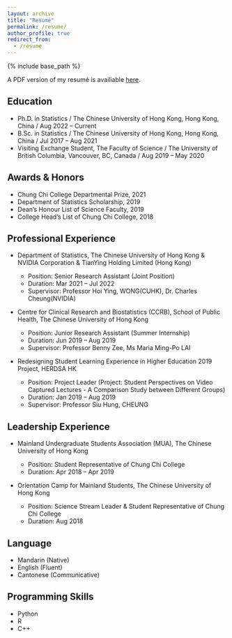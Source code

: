 ```yaml
---
layout: archive
title: "Resumé"
permalink: /resume/
author_profile: true
redirect_from:
  - /resume
---
```


{% include base_path %}

A PDF version of my resumé is availiable [here](https://QCongDoris.github.io/files/CV-CONGQing.pdf).

## Education
* Ph.D. in Statistics / The Chinese University of Hong Kong, Hong Kong, China / Aug 2022 – Current
* B.Sc. in Statistics / The Chinese University of Hong Kong, Hong Kong, China / Jul 2017 – Aug 2021
* Visiting Exchange Student, The Faculty of Science / The University of British Columbia, Vancouver, BC, Canada / Aug 2019 – May 2020

## Awards & Honors
* Chung Chi College Departmental Prize, 2021
* Department of Statistics Scholarship, 2019
* Dean’s Honour List of Science Faculty, 2019
* College Head’s List of Chung Chi College, 2018

## Professional Experience
* Department of Statistics, The Chinese University of Hong Kong & NVIDIA Corporation & TianYing Holding Limited (Hong Kong)
  * Position: Senior Research Assistant (Joint Position)
  * Duration: Mar 2021 – Jul 2022
  * Supervisor: Professor Hoi Ying, WONG(CUHK), Dr. Charles Cheung(NVIDIA)

* Centre for Clinical Research and Biostatistics (CCRB), School of Public Health, The Chinese University of Hong Kong
  * Position: Junior Research Assistant (Summer Internship)
  * Duration: Jun 2019 – Aug 2019
  * Supervisor: Professor Benny Zee, Ms Maria Ming-Po LAI

* Redesigning Student Learning Experience in Higher Education 2019 Project, HERDSA HK
  * Position: Project Leader (Project: Student Perspectives on Video Captured Lectures - A Comparison Study between Different Groups)
  * Duration: Jan 2019 – Aug 2019
  * Supervisor: Professor Siu Hung, CHEUNG

## Leadership Experience
* Mainland Undergraduate Students Association (MUA), The Chinese University of Hong Kong
  * Position: Student Representative of Chung Chi College
  * Duration: Apr 2018 – Apr 2019

* Orientation Camp for Mainland Students, The Chinese University of Hong Kong
  * Position: Science Stream Leader & Student Representative of Chung Chi College
  * Duration: Aug 2018

## Language
* Mandarin (Native)
* English (Fluent)
* Cantonese (Communicative)

## Programming Skills
* Python
* R
* C++
